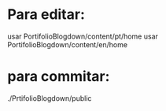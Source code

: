 # Para editar:
usar PortifolioBlogdown/content/pt/home
usar PortifolioBlogdown/content/en/home
# para commitar:
./PrtifolioBlogdown/public